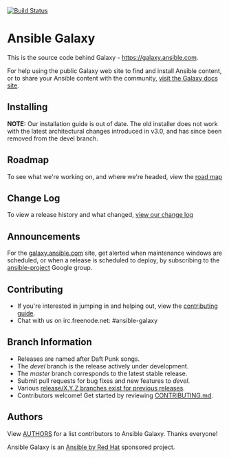 [![Build Status](https://travis-ci.org/ansible/galaxy.svg?branch=devel)](https://travis-ci.org/ansible/galaxy)

# Ansible Galaxy

This is the source code behind Galaxy - https://galaxy.ansible.com.

For help using the public Galaxy web site to find and install Ansible content, or to share your Ansible content with the community, [visit the Galaxy docs site](https://galaxy.ansible.com/docs/). 

## Installing

**NOTE:** Our installation guide is out of date. The old installer does not work with the latest architectural changes introduced in v3.0, and has since been removed from the devel branch.

## Roadmap

To see what we're working on, and where we're headed, view the [road map](./ROADMAP.md)

## Change Log 

To view a release history and what changed, [view our change log](./CHANGELOG.rst)

## Announcements

For the [galaxy.ansible.com](https://galaxy.ansible.com) site, get alerted when maintenance windows are scheduled, or when a release is scheduled to deploy, by subscribing to the [ansible-project](https://groups.google.com/group/ansible-project) Google group.

## Contributing

 * If you're interested in jumping in and helping out, view the [contributing guide](./CONTRIBUTING.rst).
 * Chat with us on irc.freenode.net: #ansible-galaxy

## Branch Information

 * Releases are named after Daft Punk songs. 
 * The *devel* branch is the release actively under development.
 * The *master* branch corresponds to the latest stable release.
 * Submit pull requests for bug fixes and new features to *devel*.
 * Various [release/X.Y.Z branches exist for previous releases](https://github.com/ansible/galaxy/tags).
 * Contributors welcome! Get started by reviewing [CONTRIBUTING.md](./CONTRIBUTING.md).

## Authors

View [AUTHORS](./AUTHORS) for a list contributors to Ansible Galaxy. Thanks everyone!

Ansible Galaxy is an [Ansible by Red Hat](https://ansible.com) sponsored project.
